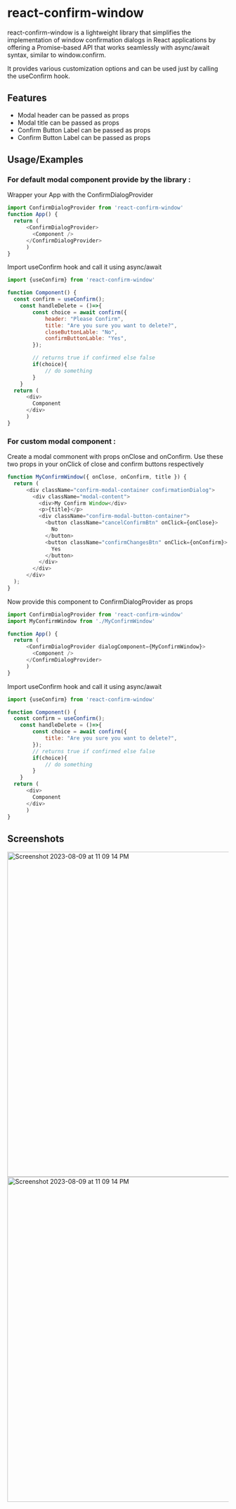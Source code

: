 
# react-confirm-window

react-confirm-window is a lightweight library that simplifies the implementation of window confirmation dialogs in React applications by offering a Promise-based API that works seamlessly with async/await syntax, similar to window.confirm.

It provides various customization options and can be used just by calling the useConfirm hook.


## Features

- Modal header can be passed as props
- Modal title can be passed as props
- Confirm Button Label can be passed as props
- Confirm Button Label can be passed as props


## Usage/Examples
### For default modal component provide by the library : 
Wrapper your App with the ConfirmDialogProvider
```javascript
import ConfirmDialogProvider from 'react-confirm-window'
function App() {
  return (
      <ConfirmDialogProvider>
        <Component />
      </ConfirmDialogProvider>
      )
}
```
Import useConfirm hook and call it using async/await
```javascript
import {useConfirm} from 'react-confirm-window'

function Component() {
  const confirm = useConfirm();
    const handleDelete = ()=>{
        const choice = await confirm({
            header: "Please Confirm",
            title: "Are you sure you want to delete?",
            closeButtonLable: "No",
            confirmButtonLable: "Yes",
        });

        // returns true if confirmed else false
        if(choice){
            // do something
        }
    }
  return (
      <div>
        Component
      </div>
      )
}
```

### For custom modal component :
Create a modal commonent with props onClose and onConfirm. Use these two props in your onClick of close and confirm buttons respectively 
```javascript
function MyConfirmWindow({ onClose, onConfirm, title }) {
  return (
      <div className="confirm-modal-container confirmationDialog">
        <div className="modal-content">
          <div>My Confirm Window</div>
          <p>{title}</p>
          <div className="confirm-modal-button-container">
            <button className="cancelConfirmBtn" onClick={onClose}>
              No
            </button>
            <button className="confirmChangesBtn" onClick={onConfirm}>
              Yes
            </button>
          </div>
        </div>
      </div>
  );
}
```
Now provide this component to ConfirmDialogProvider as props
```javascript
import ConfirmDialogProvider from 'react-confirm-window'
import MyConfirmWindow from './MyConfirmWindow'

function App() {
  return (
      <ConfirmDialogProvider dialogComponent={MyConfirmWindow}>
        <Component />
      </ConfirmDialogProvider>
      )
}
```
Import useConfirm hook and call it using async/await
```javascript
import {useConfirm} from 'react-confirm-window'

function Component() {
  const confirm = useConfirm();
    const handleDelete = ()=>{
        const choice = await confirm({
            title: "Are you sure you want to delete?",
        });
        // returns true if confirmed else false
        if(choice){
            // do something
        }
    }
  return (
      <div>
        Component
      </div>
      )
}
```


## Screenshots
<img width="739" alt="Screenshot 2023-08-09 at 11 09 14 PM" src="https://github.com/SubhasishSarkar/react-confirm-window/assets/30510392/e27446b2-3184-47b0-927c-7486c1e32912">
<img width="739" alt="Screenshot 2023-08-09 at 11 09 14 PM" src="https://github.com/SubhasishSarkar/react-confirm-window/assets/30510392/ed57055b-1ff0-4315-9cf2-e94e26c98a49">


